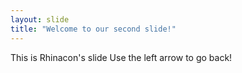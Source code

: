 ```yaml
---
layout: slide
title: "Welcome to our second slide!"
---
```

This is Rhinacon's slide
Use the left arrow to go back!
